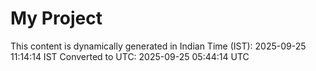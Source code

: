 # My Project

This content is dynamically generated in Indian Time (IST): 2025-09-25 11:14:14 IST
Converted to UTC: 2025-09-25 05:44:14 UTC
